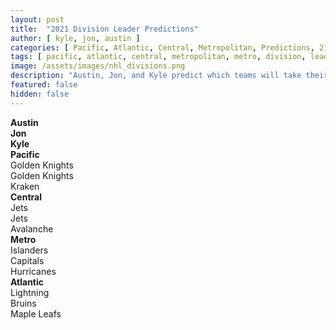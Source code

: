 ```yaml
---
layout: post
title:  "2021 Division Leader Predictions"
author: [ kyle, jon, austin ]
categories: [ Pacific, Atlantic, Central, Metropolitan, Predictions, 21-22 Season ]
tags: [ pacific, atlantic, central, metropolitan, metro, division, leaders, nhl, prediction, podcast ]
image: /assets/images/nhl_divisions.png
description: "Austin, Jon, and Kyle predict which teams will take their divisions. Someone (potentailly many someones) might have to eat their words by the end of the season."
featured: false
hidden: false
---
```


<div class="row">
  <div class="col-xl-12">
  <div class="row">
    <div class="col-xl-2">
      <div></div>
    </div>
    <div class="col">
      <b>Austin</b>
    </div>
    <div class="col">
      <b>Jon</b>
    </div>
    <div class="col">
      <b>Kyle</b>
    </div>
  </div>
  <div class="row border-top">
    <div class="col-xl-2">
      <b>Pacific</b>
    </div>
    <div class="col">
      Golden Knights
    </div>
    <div class="col">
      Golden Knights
    </div>
    <div class="col">
      Kraken
    </div>
  </div>
  <div class="row border-top">
    <div class="col-xl-2">
      <b>Central</b>
    </div>
    <div class="col">
      Jets
    </div>
    <div class="col">
      Jets
    </div>
    <div class="col">
      Avalanche
    </div>
  </div>
  <div class="row border-top">
    <div class="col-xl-2">
      <b>Metro</b>
    </div>
    <div class="col">
      Islanders
    </div>
    <div class="col">
      Capitals
    </div>
    <div class="col">
      Hurricanes
    </div>
  </div>
  <div class="row border-top">
    <div class="col-xl-2">
      <b>Atlantic</b>
    </div>
    <div class="col">
      Lightning
    </div>
    <div class="col">
      Bruins
    </div>
    <div class="col">
      Maple Leafs
    </div>
  </div>
  </div>
</div>
